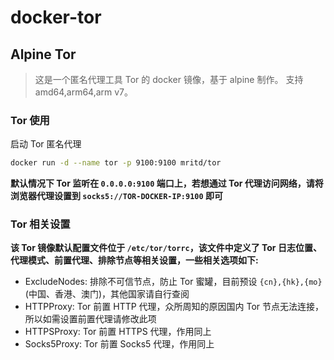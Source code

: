 # docker-tor

## Alpine Tor

> 这是一个匿名代理工具 Tor 的 docker 镜像，基于 alpine 制作。 支持amd64,arm64,arm v7。


### Tor 使用

启动 Tor 匿名代理

``` sh
docker run -d --name tor -p 9100:9100 mritd/tor
```

**默认情况下 Tor 监听在 `0.0.0.0:9100` 端口上，若想通过 Tor 代理访问网络，请将浏览器代理设置到 `socks5://TOR-DOCKER-IP:9100` 即可**


### Tor 相关设置

**该 Tor 镜像默认配置文件位于 `/etc/tor/torrc`，该文件中定义了 Tor 日志位置、代理模式、前置代理、排除节点等相关设置，一些相关选项如下:**

- ExcludeNodes: 排除不可信节点，防止 Tor 蜜罐，目前预设 `{cn},{hk},{mo}` (中国、香港、澳门)，其他国家请自行查阅
- HTTPProxy: Tor 前置 HTTP 代理，众所周知的原因国内 Tor 节点无法连接，所以如需设置前置代理请修改此项
- HTTPSProxy: Tor 前置 HTTPS 代理，作用同上
- Socks5Proxy: Tor 前置 Socks5 代理，作用同上
